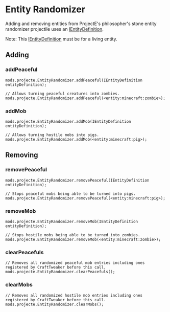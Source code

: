 # Entity Randomizer

Adding and removing entities from ProjectE's philosopher's stone entity randomizer projectile uses an [IEntityDefinition](/Vanilla/Entities/IEntityDefinition/).

Note: This [IEntityDefinition](/Vanilla/Entities/IEntityDefinition/) must be for a living entity.

## Adding

### addPeaceful
```zenscript
mods.projecte.EntityRandomizer.addPeaceful(IEntityDefinition entityDefinition);

// Allows turning peaceful creatures into zombies. 
mods.projecte.EntityRandomizer.addPeaceful(<entity:minecraft:zombie>);
```

### addMob
```zenscript
mods.projecte.EntityRandomizer.addMob(IEntityDefinition entityDefinition);

// Allows turning hostile mobs into pigs.
mods.projecte.EntityRandomizer.addMob(<entity:minecraft:pig>);
```


## Removing

### removePeaceful
```zenscript
mods.projecte.EntityRandomizer.removePeaceful(IEntityDefinition entityDefinition);

// Stops peaceful mobs being able to be turned into pigs.
mods.projecte.EntityRandomizer.removePeaceful(<entity:minecraft:pig>);
```

### removeMob
```zenscript
mods.projecte.EntityRandomizer.removeMob(IEntityDefinition entityDefinition);

// Stops hostile mobs being able to be turned into zombies.
mods.projecte.EntityRandomizer.removeMob(<entity:minecraft:zombie>);
```

### clearPeacefuls
```zenscript
// Removes all randomized peaceful mob entries including ones registered by CraftTweaker before this call.
mods.projecte.EntityRandomizer.clearPeacefuls();
```

### clearMobs
```zenscript
// Removes all randomized hostile mob entries including ones registered by CraftTweaker before this call.
mods.projecte.EntityRandomizer.clearMobs();
```